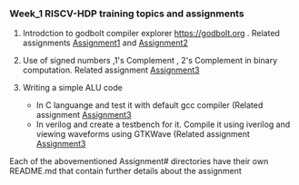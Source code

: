 ### Week_1 RISCV-HDP training topics and assignments
1. Introdction to godbolt compiler explorer https://godbolt.org . Related assignments  [Assignment1](./Assignment1) and [Assignment2](./Assignment2)

2. Use of signed numbers ,1's Complement , 2's Complement in binary computation. Related assignment [Assignment3](./Assignment3/Signed_Airthmatic)

3. Writing a simple ALU code 
     - In C languange and test it with default gcc compiler (Related assignment [Assignment3](./Assignment3/ALU_C_code)
     - In verilog and create a testbench for it. Compile it using iverilog and viewing waveforms using GTKWave (Related 
       assignment [Assignment3](./Assignment3/ALU_verilog_code)

Each of the abovementioned Assignment# directories have their own README.md that contain further details about the assignment 
